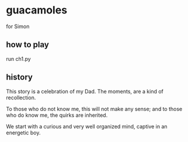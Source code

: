# guacamoles
for Simon

## how to play
run ch1.py

## history

This story is a celebration of my Dad. The moments, are a kind of recollection. 

To those who do not know me, this will not make any sense; and to those who do know me, the quirks are inherited.

We start with a curious and very well organized mind, captive in an energetic boy. 

